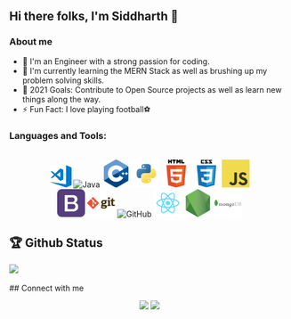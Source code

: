 ## Hi there folks, I'm Siddharth 👋

### About me

- 🌱 I'm an Engineer with a strong passion for coding.
- 🔭 I'm currently learning the MERN Stack as well as brushing up my problem solving skills. 
- 🥅 2021 Goals: Contribute to Open Source projects as well as learn new things along the way.
- ⚡ Fun Fact: I love playing football⚽


### Languages and Tools:

<p align="center">
<br/>
<img alt="Visual Studio Code" width="40px" src="https://raw.githubusercontent.com/github/explore/80688e429a7d4ef2fca1e82350fe8e3517d3494d/topics/visual-studio-code/visual-studio-code.png" />
<img alt="Java" width="50px" src="https://user-images.githubusercontent.com/56535991/108039229-d9042c00-7061-11eb-8808-27b13bc2347a.png" />
<img alt="CPP" width="50px" src="https://raw.githubusercontent.com/github/explore/80688e429a7d4ef2fca1e82350fe8e3517d3494d/topics/cpp/cpp.png" />
<img alt="Python" width="50px" src="https://raw.githubusercontent.com/github/explore/80688e429a7d4ef2fca1e82350fe8e3517d3494d/topics/python/python.png" />
<img alt="HTML5" width="50px" src="https://raw.githubusercontent.com/github/explore/80688e429a7d4ef2fca1e82350fe8e3517d3494d/topics/html/html.png" />
<img alt="CSS3" width="50px" src="https://raw.githubusercontent.com/github/explore/80688e429a7d4ef2fca1e82350fe8e3517d3494d/topics/css/css.png" />
<img alt="JS" width="50px" src="https://raw.githubusercontent.com/github/explore/80688e429a7d4ef2fca1e82350fe8e3517d3494d/topics/javascript/javascript.png" />
<br/>
<img alt="Bootstrap" width="50px" src="https://raw.githubusercontent.com/github/explore/78df643247d429f6cc873026c0622819ad797942/topics/bootstrap/bootstrap.png" />
<img alt="Git" width="50px" src="https://raw.githubusercontent.com/github/explore/80688e429a7d4ef2fca1e82350fe8e3517d3494d/topics/git/git.png" />
<img alt="GitHub" width="50px" src="https://user-images.githubusercontent.com/56535991/108171967-3f508380-7122-11eb-944c-9dea71bce1cb.png" />
<img alt="React" width="50px" src="https://raw.githubusercontent.com/github/explore/78df643247d429f6cc873026c0622819ad797942/topics/react/react.png" />
<img alt="Node" width="50px" src="https://raw.githubusercontent.com/github/explore/78df643247d429f6cc873026c0622819ad797942/topics/nodejs/nodejs.png" />
<img alt="MongoDB" width="50px" src="https://raw.githubusercontent.com/github/explore/78df643247d429f6cc873026c0622819ad797942/topics/mongodb/mongodb.png" />

</p>


## 🏆 Github Status

<img  src="https://github-readme-stats.vercel.app/api?username=siddharth-bhatnagar&count_private=true&show_icons=true&theme=algolia" width="48%" align="left">
<!--<img  src="https://github-readme-streak-stats.herokuapp.com/?user=siddharth-bhatnagar&theme=algolia" width="48%" > -->
<br />
<br/>
## Connect with me

<div align="center">
  
[<img src="https://img.shields.io/badge/Github-%23000000.svg?&style=for-the-badge&logo=github&logoColor=white">](https://github.com/siddharth-bhatnagar)
[<img src="https://img.shields.io/badge/linkedin-%230077B5.svg?&style=for-the-badge&logo=linkedin&logoColor=white">](https://www.linkedin.com/in/siddharth-bhatnagar-msit/)

<br />


</div>
